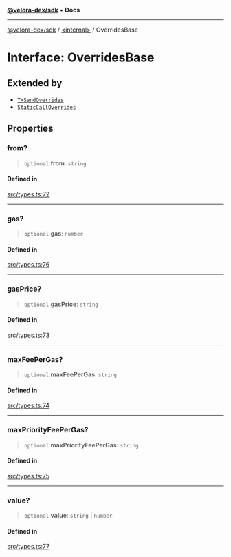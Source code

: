 [**@velora-dex/sdk**](../../README.md) • **Docs**

***

[@velora-dex/sdk](../../globals.md) / [\<internal\>](../README.md) / OverridesBase

# Interface: OverridesBase

## Extended by

- [`TxSendOverrides`](../../interfaces/TxSendOverrides.md)
- [`StaticCallOverrides`](StaticCallOverrides.md)

## Properties

### from?

> `optional` **from**: `string`

#### Defined in

[src/types.ts:72](https://github.com/VeloraDEX/paraswap-sdk/blob/feat/velora/src/types.ts#L72)

***

### gas?

> `optional` **gas**: `number`

#### Defined in

[src/types.ts:76](https://github.com/VeloraDEX/paraswap-sdk/blob/feat/velora/src/types.ts#L76)

***

### gasPrice?

> `optional` **gasPrice**: `string`

#### Defined in

[src/types.ts:73](https://github.com/VeloraDEX/paraswap-sdk/blob/feat/velora/src/types.ts#L73)

***

### maxFeePerGas?

> `optional` **maxFeePerGas**: `string`

#### Defined in

[src/types.ts:74](https://github.com/VeloraDEX/paraswap-sdk/blob/feat/velora/src/types.ts#L74)

***

### maxPriorityFeePerGas?

> `optional` **maxPriorityFeePerGas**: `string`

#### Defined in

[src/types.ts:75](https://github.com/VeloraDEX/paraswap-sdk/blob/feat/velora/src/types.ts#L75)

***

### value?

> `optional` **value**: `string` \| `number`

#### Defined in

[src/types.ts:77](https://github.com/VeloraDEX/paraswap-sdk/blob/feat/velora/src/types.ts#L77)
